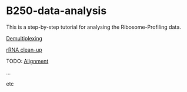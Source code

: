 # B250-data-analysis
This is a step-by-step tutorial for analysing the Ribosome-Profiling data.

[Demultiplexing](docs/1_demultiplex.md)

[rRNA clean-up](docs/2_rRNA_cleanup.md)

TODO: [Alignment](docs/3_align.md)

...

etc
